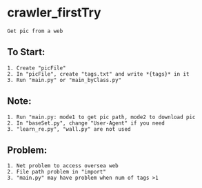# crawler_firstTry
    Get pic from a web

## To Start:
    1. Create "picFile" 
    2. In "picFile", create "tags.txt" and write *{tags}* in it
    3. Run "main.py" or "main_byClass.py"

## Note:
    1. Run "main.py: mode1 to get pic path, mode2 to download pic
    2. In "baseSet.py", change "User-Agent" if you need
    3. "learn_re.py", "wall.py" are not used

## Problem:
    1. Net problem to access oversea web
    2. File path problem in "import"
    3. "main.py" may have problem when num of tags >1
    
